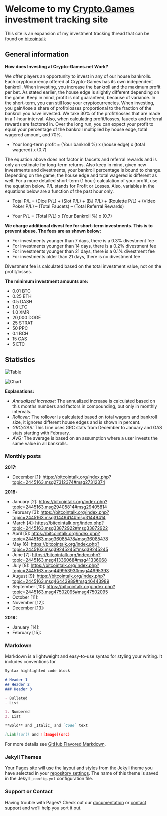 # Welcome to my [Crypto.Games](https://www.crypto-games.net?i=Lutpin) investment tracking site

This site is an expansion of my investment tracking thread that can be found on [bitcointalk](https://bitcointalk.org/index.php?topic=2445163.0)

## General information

**How does Investing at Crypto-Games.net Work?**

We offer players an opportunity to invest in any of our house bankrolls. Each cryptocurrency offered at Crypto-Games has its own independent bankroll. When investing, you increase the bankroll and the maximum profit per bet. As stated earlier, the house edge is slightly different depending on the game. Keep in mind, profit is not guaranteed, because of variance. In the short-term, you can still lose your cryptocurrencies. When investing, you gain/lose a share of profit/losses proportional to the fraction of the bankroll you have invested. We take 30% of the profit/losses that are made in a 1-hour interval. Also, when calculating profit/losses, faucets and referral rewards are factored in. Over the long run, you can expect your profit to equal your percentage of the bankroll multiplied by house edge, total wagered amount, and 70%.

- Your long-term profit = (Your bankroll %) x (house edge) x (total wagered) x (0.7)

The equation above does not factor in faucets and referral rewards and is only an estimate for long-term returns. Also keep in mind, given new investments and divestments, your bankroll percentage is bound to change. Depending on the game, the house edge and total wagered is different as well. For a more detailed short-term (1 hour) calculation of your profit, use the equation below. P/L stands for Profit or Losses. Also, variables in the equations below are a function of the past hour only.

- Total P/L = (Dice P/L) + (Slot P/L) + (BJ P/L) + (Roulette P/L) + (Video Poker P/L) – (Total Faucets) – (Total Referral Rewards)

- Your P/L = (Total P/L) x (Your Bankroll %) x (0.7)

**We charge additional divest fee for short-term investments. This is to prevent abuse. The fees are as shown below:**

- For investments younger than 7 days, there is a 0.3% divestment fee
- For investments younger than 14 days, there is a 0.2% divestment fee
- For investments younger than 21 days, there is a 0.1% divestment fee
- For investments older than 21 days, there is no divestment fee

Divestment fee is calculated based on the total investment value, not on the profit/losses.

**The minimum investment amounts are:**
- 0.01 BTC
- 0.25 ETH
- 0.5 DASH
- 1.0 LTC
- 1.0 XMR
- 20,000 DOGE
- 25 STRAT
- 50 PPC
- 0.1 BCH
- 15 GAS
- 5 ETC

## Statistics

![Table](https://https://i.imgur.com/jRLbbsr.png)

![Chart](https://https://i.imgur.com/hR4fz8t.png)

**Explanations:**

- *Annualized Increase:* The annualized increase is calculated based on this months numbers and factors in compounding, but only in monthly intervals.
- *Rollover:* The rollover is calculated based on total wagers and bankroll size, it ignores different house edges and is shown in percent.
- *GRC/GAS:* This Line uses GRC stats from December to January and GAS stats starting with February.
- *AVG:* The average is based on an assumption where a user invests the same value in all bankrolls.

### Monthly posts 

**2017:**
- December [1]: https://bitcointalk.org/index.php?topic=2445163.msg27312374#msg27312374

**2018:**
- January [2]: https://bitcointalk.org/index.php?topic=2445163.msg29405814#msg29405814
- February [3]: https://bitcointalk.org/index.php?topic=2445163.msg31449414#msg31449414
- March [4]: https://bitcointalk.org/index.php?topic=2445163.msg33872922#msg33872922
- April [5]: https://bitcointalk.org/index.php?topic=2445163.msg36085478#msg36085478
- May [6]: https://bitcointalk.org/index.php?topic=2445163.msg39245245#msg39245245
- June [7]: https://bitcointalk.org/index.php?topic=2445163.msg41336068#msg41336068
- July [8]: https://bitcointalk.org/index.php?topic=2445163.msg44995393#msg44995393
- August [9]: https://bitcointalk.org/index.php?topic=2445163.msg46443989#msg46443989
- September [10]: https://bitcointalk.org/index.php?topic=2445163.msg47502095#msg47502095
- October [11]: 
- November [12]:
- December [13]:

**2019:**
- January [14]:
- February [15]:

### Markdown

Markdown is a lightweight and easy-to-use syntax for styling your writing. It includes conventions for

```markdown
Syntax highlighted code block

# Header 1
## Header 2
### Header 3

- Bulleted
- List

1. Numbered
2. List

**Bold** and _Italic_ and `Code` text

[Link](url) and ![Image](src)
```

For more details see [GitHub Flavored Markdown](https://guides.github.com/features/mastering-markdown/).

### Jekyll Themes

Your Pages site will use the layout and styles from the Jekyll theme you have selected in your [repository settings](https://github.com/Lutpin/investments/settings). The name of this theme is saved in the Jekyll `_config.yml` configuration file.

### Support or Contact

Having trouble with Pages? Check out our [documentation](https://help.github.com/categories/github-pages-basics/) or [contact support](https://github.com/contact) and we’ll help you sort it out.
